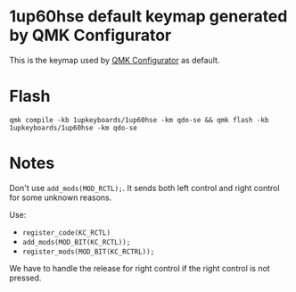 # 1up60hse default keymap generated by QMK Configurator

This is the keymap used by [QMK Configurator](https://config.qmk.fm/#/1upkeyboards/1up60hse/LAYOUT_60_ansi) as default.

# Flash

`qmk compile -kb 1upkeyboards/1up60hse -km qdo-se && qmk flash -kb 1upkeyboards/1up60hse -km qdo-se`

# Notes

Don't use `add_mods(MOD_RCTL);`. It sends both left control and right control for some unknown reasons.

Use:

- `register_code(KC_RCTL)`
- `add_mods(MOD_BIT(KC_RCTL));`
- `register_mods(MOD_BIT(KC_RCTRL));`

We have to handle the release for right control if the right control is not pressed.
